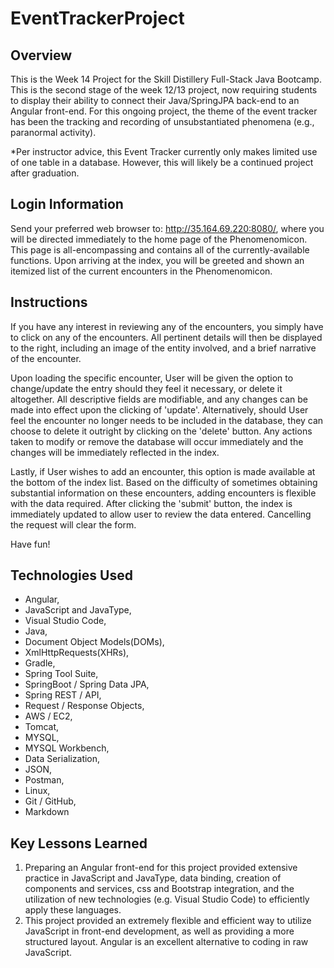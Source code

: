 # EventTrackerProject

## Overview

This is the Week 14 Project for the Skill Distillery Full-Stack Java Bootcamp.  This is the second stage of the week 12/13 project, now requiring students to display their ability to connect their Java/SpringJPA back-end to an Angular front-end.  For this ongoing project, the theme of the event tracker has been the tracking and recording of unsubstantiated phenomena (e.g., paranormal activity).

*Per instructor advice, this Event Tracker currently only makes limited use of one table in a database.  However, this will likely be a continued project after graduation.  

## Login Information

Send your preferred web browser to: http://35.164.69.220:8080/, where you will be directed immediately to the home page of the Phenomenomicon.  This page is all-encompassing and contains all of the currently-available functions.  Upon arriving at the index, you will be greeted and shown an itemized list of the current encounters in the Phenomenomicon.  

## Instructions

If you have any interest in reviewing any of the encounters, you simply have to click on any of the encounters.  All pertinent details will then be displayed to the right, including an image of the entity involved, and a brief narrative of the encounter.  

Upon loading the specific encounter, User will be given the  option to change/update the entry should they feel it necessary, or delete it altogether.  All descriptive fields are modifiable, and any changes can be made into effect upon the clicking of 'update'.  Alternatively, should User feel the encounter no longer needs to be included in the database, they can choose to delete it outright by clicking on the 'delete' button.  Any actions taken to modify or remove the database will occur immediately and the changes will be immediately reflected in the index.

Lastly, if User wishes to add an encounter, this option is made available at the bottom of the index list.  Based on the difficulty of sometimes obtaining substantial information on these encounters, adding encounters is flexible with the data required.  After clicking the 'submit' button, the index is immediately updated to allow user to review the data entered.  Cancelling the request will clear the form.

Have fun!

## Technologies Used

* Angular,
* JavaScript and JavaType,
* Visual Studio Code,
* Java,
* Document Object Models(DOMs),
* XmlHttpRequests(XHRs),
* Gradle,
* Spring Tool Suite,
* SpringBoot / Spring Data JPA,
* Spring REST / API,
* Request / Response Objects,
* AWS / EC2,
* Tomcat,
* MYSQL,
* MYSQL Workbench,
* Data Serialization,
* JSON,
* Postman,
* Linux,
* Git / GitHub,
* Markdown

## Key Lessons Learned

1. Preparing an Angular front-end for this project provided extensive practice in JavaScript and JavaType, data binding, creation of components and services, css and Bootstrap integration, and the utilization of new technologies (e.g. Visual Studio Code) to efficiently apply these languages.
2. This project provided an extremely flexible and efficient way to utilize JavaScript in front-end development, as well as providing a more structured layout.  Angular is an excellent alternative to coding in raw JavaScript. 
